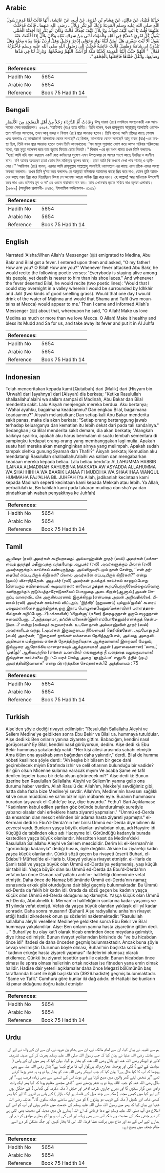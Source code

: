 ## Arabic


<div dir="rtl" lang="ar" style={{fontSize:'larger',backgroundColor:'#f8f9fa',padding:20}}>
حَدَّثَنَا قُتَيْبَةُ، عَنْ مَالِكٍ، عَنْ هِشَامِ بْنِ عُرْوَةَ، عَنْ أَبِيهِ، عَنْ عَائِشَةَ، أَنَّهَا قَالَتْ لَمَّا قَدِمَ رَسُولُ اللَّهِ صلى الله عليه وسلم الْمَدِينَةَ وُعِكَ أَبُو بَكْرٍ وَبِلاَلٌ ـ رضى الله عنهما ـ قَالَتْ فَدَخَلْتُ عَلَيْهِمَا قُلْتُ يَا أَبَتِ كَيْفَ تَجِدُكَ وَيَا بِلاَلُ كَيْفَ تَجِدُكَ قَالَتْ وَكَانَ أَبُو بَكْرٍ إِذَا أَخَذَتْهُ الْحُمَّى يَقُولُ كُلُّ امْرِئٍ مُصَبَّحٌ فِي أَهْلِهِ وَالْمَوْتُ أَدْنَى مِنْ شِرَاكِ نَعْلِهِ وَكَانَ بِلاَلٌ إِذَا أَقْلَعَتْ عَنْهُ يَقُولُ أَلاَ لَيْتَ شِعْرِي هَلْ أَبِيتَنَّ لَيْلَةً بَوَادٍ وَحَوْلِي إِذْخِرٌ وَجَلِيلُ وَهَلْ أَرِدَنْ يَوْمًا مِيَاهَ مِجَنَّةٍ وَهَلْ تَبْدُوَنْ لِي شَامَةٌ وَطَفِيلُ قَالَتْ عَائِشَةُ فَجِئْتُ إِلَى رَسُولِ اللَّهِ صلى الله عليه وسلم فَأَخْبَرْتُهُ فَقَالَ ‏ "‏ اللَّهُمَّ حَبِّبْ إِلَيْنَا الْمَدِينَةَ كَحُبِّنَا مَكَّةَ أَوْ أَشَدَّ، اللَّهُمَّ وَصَحِّحْهَا، وَبَارِكْ لَنَا فِي مُدِّهَا وَصَاعِهَا، وَانْقُلْ حُمَّاهَا فَاجْعَلْهَا بِالْجُحْفَةِ ‏"‏‏.‏
</div>
<div style={{backgroundColor:'#f8f9fa',padding:20, marginBottom: 10}}><table> <thead> <tr> <th>References:</th> <th></th> </tr> </thead> <tbody><tr><td>Hadith No</td><td>5654</td></tr><tr><td>Arabic No</td><td>5654</td></tr><tr><td>Reference</td><td>Book 75 Hadith 14</td></tr></tbody></table></div>

## Bengali


<div dir="ltr" lang="bn" style={{fontSize:'larger',backgroundColor:'#f8f9fa',padding:20}}>
وَعَادَتْ أُمُّ الدَّرْدَاءِ رَجُلاً مِنْ أَهْلِ الْمَسْجِدِ مِنَ الأَنْصَارِ উম্মু দারদা (রাঃ) মসজিদে অবস্থানকারী এক আনসারের সেবা করেছিলেন। ৫৬৫৪. ‘আয়িশাহ (রাঃ) হতে বর্ণিত। তিনি বলেন, যখন রাসূলুল্লাহ সাল্লাল্লাহু আলাইহি ওয়াসাল্লাম মদিনা্য় আসলেন, তখন আবূ বাকর ও বিলাল (রাঃ) জ্বরে আক্রান্ত হলেন। তিনি বলেনঃ আমি তাঁদের কাছে গেলাম এবং বললামঃ হে আব্বাজান! আপনাকে কেমন লাগছে? হে বিলাল, আপনাকে কেমন লাগছে? আবূ বাকর (রাঃ)-এর অবস্থা ছিল, তিনি যখন জ্বরে আক্রান্ত হতেন তখন তিনি আওড়াতেনঃ ‘‘সব মানুষ সুপ্রভাত ভোগ করে আপন পরিবার পরিজনের মধ্যে, আর মৃত্যু অপেক্ষা করে তার জুতার ফিতার চেয়ে নিকটে।’’ বিলাল -এর জ্বর যখন থামত তখন তিনি বলতেনঃ ‘‘হায়! আমি যদি লাভ করতাম একটি রাত কাটানোর সুযোগ এমন উপত্যকায় যে আমার পাশে আছে ইযখির ও জালীল ঘাস। যদি আমার অবতরণ হতো কোন দিন মাজিন্নার কূপের কাছে। হায়! আমি কি কখনো দেখা পাব শামাহ্ ও ত্বফীলের।’’ ‘আয়িশাহ (রাঃ) বলেন, এরপর আমি রাসূলুল্লাহ সাল্লাল্লাহু আলাইহি ওয়াসাল্লাম এর কাছে এসে তাঁকে এদের অবস্থা অবগত করলাম। তখন তিনি দু‘আ করে বললেনঃ হে আল্লাহ! মদিনাকে আমাদের কাছে প্রিয় করে দাও, যেমন তুমি আমাদের কাছে মক্কা প্রিয় করে দিয়েছিলে কিংবা সে অপেক্ষা আরো অধিক প্রিয় করে দাও। হে আল্লাহ! আর মদিনাকে উপযোগী করে দাও এবং মদিনার মুদ্দ ও সা‘ এর ওযনে বারাকাত দান কর। আর এখানকার জ্বরকে সরিয়ে দাও জুহ্ফা এলাকায়। [১৮৮৯] (আধুনিক প্রকাশনী- ৫২৪৩, ইসলামিক ফাউন্ডেশন- ৫১৩৯)
</div>
<div style={{backgroundColor:'#f8f9fa',padding:20, marginBottom: 10}}><table> <thead> <tr> <th>References:</th> <th></th> </tr> </thead> <tbody><tr><td>Hadith No</td><td>5654</td></tr><tr><td>Arabic No</td><td>5654</td></tr><tr><td>Reference</td><td>Book 75 Hadith 14</td></tr></tbody></table></div>

## English


<div dir="ltr" lang="en" style={{fontSize:'larger',backgroundColor:'#f8f9fa',padding:20}}>
Narrated 'Aisha:When Allah's Messenger (ﷺ) emigrated to Medina, Abu Bakr and Bilal got a fever. I entered upon them and asked, "O my father! How are you? O Bilal! How are you?" Whenever fever attacked Abu Bakr, he would recite the following poetic verses: 'Everybody is staying alive among his people, yet death is nearer to him than his shoe laces." And whenever the fever deserted Bilal, he would recite (two poetic lines): 'Would that I could stay overnight in a valley wherein I would be surrounded by Idhkhir and Jalil (two kinds of good smelling grass). Would that one day I would drink of the water of Majinna and would that Shama and Tafil (two mountains at Mecca) would appear to me.' Then I came and informed Allah's Messenger (ﷺ) about that, whereupon he said, "O Allah! Make us love Medina as much or more than we love Mecca. O Allah! Make it healthy and bless its Mudd and Sa for us, and take away its fever and put it in Al Juhfa
</div>
<div style={{backgroundColor:'#f8f9fa',padding:20, marginBottom: 10}}><table> <thead> <tr> <th>References:</th> <th></th> </tr> </thead> <tbody><tr><td>Hadith No</td><td>5654</td></tr><tr><td>Arabic No</td><td>5654</td></tr><tr><td>Reference</td><td>Book 75 Hadith 14</td></tr></tbody></table></div>

## Indonesian


<div dir="ltr" lang="id" style={{fontSize:'larger',backgroundColor:'#f8f9fa',padding:20}}>
Telah menceritakan kepada kami [Qutaibah] dari [Malik] dari [Hisyam bin 'Urwah] dari [ayahnya] dari [Aisyah] dia berkata; "Ketika Rasulullah shallaallahu'alaihi wa sallam sampai di Madinah, Abu Bakar dan Bilal menderita sakit. Lalu Aisyah menjenguk mereka berdua. Aku bertanya; "Wahai ayahku, bagaimana keadaanmu? Dan engkau Bilal, bagaimana keadaanmu?" Aisyah melanjutkan; Dan setiap kali Abu Bakar menderita sakit panas, maka dia akan berkata; "Setiap orang bertanggung jawab terhadap keluarganya dan kematian itu lebih dekat dari pada tali sandalnya." Sedangkan jika Bilal menderita sakit demam, dia akan berkata; "Alangkah baiknya syairku, apakah aku harus bermalam di suatu lembah sementara di sampingku terdapat orang-orang yang membanggakan lagi mulia. Apakah suatu hari mereka akan menginginkan airnya yang melimpah. Apakah sudah tampak olehku gunung Syamah dan Thafil?" Aisyah berkata; Kemudian aku mendatangi Rasulullah shallaallahu'alaihi wa sallam dan mengabarkan keadaan mereka kepada beliau. Lalu beliau berdo'a: ALLAHUMMA HABBIB ILAINAA ALMADINAH KAHUBBINA MAKKATA AW ASYADDA ALLAHUMMA WA SHAHHIHHA WA BAARIK LANAA FI MUDDIHA WA SHAA'IHAA WANQUL HUMMAHA FAJ'ALHA BIL JUHFAH (Ya Allah, jadikanlah kecintaan kami kepada Madinah seperti kecintaan kami kepada Mekkah atau lebih. Ya Allah, perbaikilah ia, Berkahilah kami pada takaran mudnya dan sha'nya dan pindahkanlah wabah penyakitnya ke Juhfah)
</div>
<div style={{backgroundColor:'#f8f9fa',padding:20, marginBottom: 10}}><table> <thead> <tr> <th>References:</th> <th></th> </tr> </thead> <tbody><tr><td>Hadith No</td><td>5654</td></tr><tr><td>Arabic No</td><td>5654</td></tr><tr><td>Reference</td><td>Book 75 Hadith 14</td></tr></tbody></table></div>

## Tamil


<div dir="ltr" lang="ta" style={{fontSize:'larger',backgroundColor:'#f8f9fa',padding:20}}>
ஆயிஷா (ரலி) அவர்கள் கூறியதாவது: அல்லாஹ்வின் தூதர் (ஸல்) அவர்கள் (மக்காவைத் துறந்து) மதீனாவுக்கு வந்தபோது அபூபக்ர் (ரலி) அவர்களுக்கும் பிலால் (ரலி) அவர்களுக்கும் காய்ச்சல் கண்டிருந்தது. அவ்விருவரிடமும் நான் சென்று, ‘‘என் தந்தையே! எப்படியிருக் கிறீர்கள்? பிலால் அவர்களே எப்படியிருக் கிறீர்கள்?” என்று (நலம்) விசாரித்தேன். அபூபக்ர் (ரலி) அவர்கள் தமக்குக் காய்ச்சல் காணும்போது (பின்வரும் கவிதையைக்) கூறுவார்கள்: காலைவாழ்த்துக் கூறப்பெற்றநிலையில்ஒவ்வொரு மனிதனும்தம் குடும்பத்தாரோடுகாலைப் பொழுதை அடைகிறான்(ஆனால்,)அவன் செருப்பு வாரைவிட மிக அருகில்மரணம் இருக்கிறது (என்பதை அவன் அறிவதில்லை). பிலால் (ரலி) அவர்கள் காய்ச்சல் விட்டதும், ‘இத்கிர்’ (நறுமணப்) புல்லும்’ஜலீல்’ கூரைப் புல்லும்என்னைச் சூழ்ந்திருக்க,ஒரு இராப் பொழுதையேனும்(மக்காவின்) பள்ளத்தாக்கில்நான் கழிப்பேனா...?(மக்காவின்) ‘மிஜன்னா’ (சுனை) நீரைஒருநாள் ஒருபொழுதுநான் சுவைப்பேனா....?அந்தஷாமா, தஃபீல் மலைகள்(இனி எப்போதேனும்)எனக்குத் தென்படுமா...? என்று (கவிதை) கூறுவார்கள். உடனே நான் அல்லாஹ்வின் தூதர் (ஸல்) அவர்களிடம் வந்து, (அவர்கள் இருவருடைய நிலையைத்) தெரிவித்தேன். அப்போது நபி (ஸல்) அவர்கள், ‘‘இறைவா! நாங்கள் மக்காவை நேசித்ததுபோல், அல்லது அதைவிட அதிகமாக மதீனாவை எங்கள் நேசத்திற்குரியதாக ஆக்குவாயாக! இறைவா! மேலும், இவ்வூரை ஆரோக்கிய மானதாகவும் ஆக்குவாயாக! அதன் (அளவைகளான) ‘ஸாஉ’, ‘முத்(து)’ ஆகியவற்றில் (எங்கள் உணவில்) எங்களுக்கு நீ வளத்தை வழங்குவாயாக! இங்குள்ள காய்ச்சலை இடம்பெயரச் செய்து அதை ‘ஜுஹ்ஃபா’ எனுமிடத்தில் (குடி) அமர்த்திவிடுவாயாக” என்று பிரார்த்தனை செய்தார்கள்.12 அத்தியாயம் : 75
</div>
<div style={{backgroundColor:'#f8f9fa',padding:20, marginBottom: 10}}><table> <thead> <tr> <th>References:</th> <th></th> </tr> </thead> <tbody><tr><td>Hadith No</td><td>5654</td></tr><tr><td>Arabic No</td><td>5654</td></tr><tr><td>Reference</td><td>Book 75 Hadith 14</td></tr></tbody></table></div>

## Turkish


<div dir="ltr" lang="tr" style={{fontSize:'larger',backgroundColor:'#f8f9fa',padding:20}}>
Aişe'den şöyle dediği rivayet edilmiştir: "Resulullah Sallallahu Aleyhi ve Sellem Medine'ye geldikten sonra Ebu Bekir ve Bilal r.a. hummaya tutuldular. Aişe dedi ki: Ben onların yanına ziyarete gittim. Babacığım, kendini nasıl görüyorsun? Ey Bilal, kendini nasıl görüyorsun, dedim. Aişe dedi ki: Ebu Bekir hummaya yakalandığı vakit: "Her kişi ailesi arasında sabahı etmiştir Ama ölüm ona ayakkabısının bağından daha yakındır," derdi. Bilal de humma nöbeti kesilince şöyle derdi: "Ah keşke bir bilsem bir gece dahi geçirebilecek miyim Etrafında izhir ve celil otlarının bulunduğu bir vadide? Bir gün olsun Micenne sularına varacak mıyım Ve acaba Şame ve tafil denilen tepeler bana bir defa olsun görünecek mi?" Aişe dedi ki: Bunun üzerine ben Rasulullah Sallallahu Aleyhi ve Sellem'in yanına gelip ona durumu haber verdim. Allah Rasulü de: Allah'ım, Mekke'yi sevdiğimiz gibi, hatta daha fazla bize Medine'yi sevdir. Allah'ım, Medine'nin havasını sağlıklı kıl ve onun müddünü ve sa'ını bizim için mübarek eyle. Buranın hummasını buradan taşıyarak el-Cuhfe'ye koy, diye buyurdu." Fethu'l-Bari Açıklaması: "Kadınların kabul edilen şartları göz önünde bulundurulmak suretiyle yabancı olsalar dahi erkeklere hasta ziyareti yapmaları." "Ümmü ed-Derda da ensardan olan mescit ehlinden bir adama hasta ziyareti yapmıştır." el-Kermani dedi ki: Ebu'd-Derda'nın her birisi Ümmü ed-Derda diye bilinen iki zevcesi vardı. Bunların yaşça büyük olanları ashabdan olup, adı Hayyire idi. Küçüğü de tabilnden olup adı Huceyme idi. Göründüğü kadarıyla burada kastedilen yaşça büyük olanlarıdır. Mescitten kasıt da Medine'deki Rasulullah Sallallahu Aleyhi ve Sellem mescididir. Derim ki: el-Kermani'nin "göründüğü kadarıyla" dediği husus, öyle değildir. Aksine bu ziyaretçi kadın yaşça küçük olanlarıdır. Çünkü sözü geçen bu rivayeti (eseri) Buhari, el-Edebu'I-Müfred'de el-Haris b. Ubeyd yoluyla rivayet etmiştir. el-Haris de Şamlı tabil ve yaşça büyük olan Ümmü ed-Derda'ya yetişmemiş, yaşı küçük bir tabil idi. Yaşça büyük olan bu Ümmü ed-Derda da Ebu'd-Derda'nın vefatından önce Osman rad'yallahu anh'ın- halifeliği döneminde vefat etmiştir. Daha önce de Namaz bölümünde Ümmü ed-Derda'nın namaz esnasında erkek gibi oturduğuna dair bilgi geçmiş bulunmaktadır. Bu Ümmü ed-Derda da fakih bir kadın idi. Orada da sözü geçen bu kadının yaşça küçük olan Ümmü ed-Derda olduğunu açıklamıştık. Yaşça küçük olan Ümmü ed-Derda, Abdulmelik b. Mervan'ın halifeliğinin sonlarına kadar yaşamış ve 81 yılında vefat etmişti. Vefatı da yaşça büyük olandan yaklaşık elli yıl kadar sonradır. Daha sonra musannıf (Buhari) Aişe radıyallahu anha'nın rivayet ettiği hadisi zikrederek onun şu sözlerini nakletmektedir: "Rasulullah sallallahu aleyhi vesellem Medine'ye geldikten sonra Ebu Bekir ve Bilal hummaya yakalandılar. Aişe: Ben onların yanına hasta ziyaretine gittim dedi. .. " Buhari'ye bu olay kat'i olarak hicab emrinden önce meydana gelmiştir, diye itiraz edilmiştir. Bunun rivayet yollarından birisinde de "ve bu hicabdan önce idi" ifadesi de daha önceden geçmiş bulunmaktadır. Ancak buna şöyle cevap verilmiştir: Durumun böyle olması, Buhari'nin başlıkta sözünü ettiği "kadının erkeğe hasta ziyareti yapması" ifadelerini olumsuz olarak etkilemez. Çünkü bu ziyaret tesettür şartı ile caizdir. Bunun hicabdan önce olması ile spnra olması hallerinin ortak noktası ise fitneden yana emin olmak halidir. Hadise dair yeterli açıklamalar daha önce Megazi bölümünün baş taraflarında hicret ile ilgili başlıklarda (3926.hadiste) geçmiş bulunmaktadır. "Şame ve Tafil." Cumhura göre bunlar iki dağ adıdır. el-Hattabi ise bunların iki pınar olduğunu doğru kabul etmiştir
</div>
<div style={{backgroundColor:'#f8f9fa',padding:20, marginBottom: 10}}><table> <thead> <tr> <th>References:</th> <th></th> </tr> </thead> <tbody><tr><td>Hadith No</td><td>5654</td></tr><tr><td>Arabic No</td><td>5654</td></tr><tr><td>Reference</td><td>Book 75 Hadith 14</td></tr></tbody></table></div>

## Urdu


<div dir="rtl" lang="ur" style={{fontSize:'larger',backgroundColor:'#f8f9fa',padding:20}}>
ہم سے قتیبہ نے بیان کیا، ان سے امام مالک نے، ان سے ہشام بن عروہ نے، ان سے ان کے والد نے اور ان سے عائشہ رضی اللہ عنہا نے بیان کیا کہ جب رسول اللہ صلی اللہ علیہ وسلم ہجرت کر کے مدینہ تشریف لائے تو ابوبکر رضی اللہ عنہ اور بلال رضی اللہ عنہ کو بخار ہو گیا۔ بیان کیا کہ پھر میں ان کے پاس ( عیادت کے لیے ) گئی اور پوچھا، محترم والد بزرگوار آپ کا مزاج کیسا ہے؟ بلال رضی اللہ عنہ سے بھی پوچھا کہ آپ کا کیا حال ہے؟ بیان کیا کہ جب ابوبکر رضی اللہ عنہ کو بخار ہوا تو وہ یہ شعر پڑھا کرتے تھے ”ہر شخص اپنے گھر والوں میں صبح کرتا ہے اور موت اس کے تسمے سے بھی زیادہ قریب ہے۔“ اور بلال رضی اللہ عنہ کو جب افاقہ ہوتا تو یہ شعر پڑھتے تھے ”کاش مجھے معلوم ہوتا کہ کیا پھر ایک رات وادی میں گزار سکوں گا اور میرے چاروں طرف اذخر اور جلیل ( مکہ مکرمہ کی گھاس ) کے جنگل ہوں گے اور کیا میں کبھی مجنہ ( مکہ سے چند میل کے فاصلہ پر ایک بازار ) کے پانی پر اتروں گا اور کیا پھر کبھی شامہ اور طفیل ( مکہ کے قریب دو پہاڑوں ) کو میں اپنے سامنے دیکھ سکوں گا۔“ عائشہ رضی اللہ عنہا نے بیان کیا کہ پھر میں رسول اللہ صلی اللہ علیہ وسلم کی خدمت میں حاضر ہوئی اور آپ کو اس کی اطلاع دی آپ صلی اللہ علیہ وسلم نے دعا فرمائی کہ اے اللہ! ہمارے دل میں مدینہ کی محبت بھی اتنی ہی کر دے جتنی مکہ کی محبت ہے بلکہ اس سے بھی زیادہ اور اس کی آب و ہوا کو ہمارے موافق کر دے اور ہمارے لیے اس کے مد اور صاع میں برکت عطا فرما، اللہ اس کا بخار کہیں اور جگہ منتقل کر دے اسے مقام جحفہ میں بھیج دے۔
</div>
<div style={{backgroundColor:'#f8f9fa',padding:20, marginBottom: 10}}><table> <thead> <tr> <th>References:</th> <th></th> </tr> </thead> <tbody><tr><td>Hadith No</td><td>5654</td></tr><tr><td>Arabic No</td><td>5654</td></tr><tr><td>Reference</td><td>Book 75 Hadith 14</td></tr></tbody></table></div>